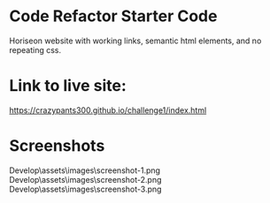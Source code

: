 # Code Refactor Starter Code
Horiseon website with working links, semantic html elements,
and no repeating css.

# Link to live site:
https://crazypants300.github.io/challenge1/index.html

# Screenshots
Develop\assets\images\screenshot-1.png
Develop\assets\images\screenshot-2.png
Develop\assets\images\screenshot-3.png
